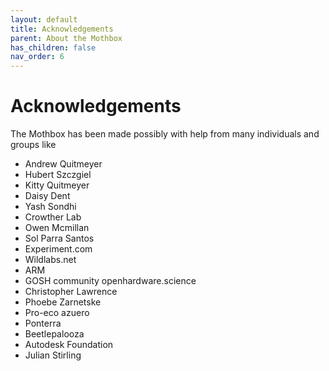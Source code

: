 ```yaml
---
layout: default
title: Acknowledgements
parent: About the Mothbox
has_children: false
nav_order: 6
---
```



# Acknowledgements

The Mothbox has been made possibly with help from many individuals and groups like 
* Andrew Quitmeyer
* Hubert Szczgiel
* Kitty Quitmeyer
* Daisy Dent
* Yash Sondhi
* Crowther Lab
* Owen Mcmillan
* Sol Parra Santos
* Experiment.com
* Wildlabs.net
* ARM
* GOSH community openhardware.science
* Christopher Lawrence
* Phoebe Zarnetske
* Pro-eco azuero
* Ponterra
* Beetlepalooza
* Autodesk Foundation
* Julian Stirling






